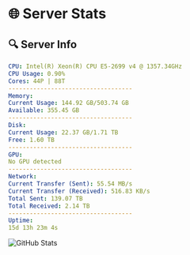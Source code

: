 # 🌐 Server Stats
## 🔍 Server Info
```yaml
CPU: Intel(R) Xeon(R) CPU E5-2699 v4 @ 1357.34GHz
CPU Usage: 0.90%
Cores: 44P | 88T
-----------------------------------
Memory:
Current Usage: 144.92 GB/503.74 GB
Available: 355.45 GB
-----------------------------------
Disk:
Current Usage: 22.37 GB/1.71 TB
Free: 1.60 TB
-----------------------------------
GPU:
No GPU detected
-----------------------------------
Network:
Current Transfer (Sent): 55.54 MB/s
Current Transfer (Received): 516.83 KB/s
Total Sent: 139.07 TB
Total Received: 2.14 TB
-----------------------------------
Uptime:
15d 13h 23m 4s
```
![GitHub Stats](https://img.shields.io/badge/Updated-2025-02-23_12:06:22-blue)